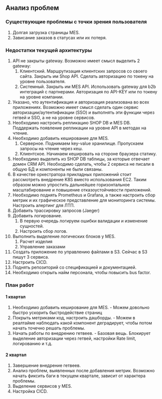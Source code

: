 ## Анализ проблем
### Существующие проблемы с точки зрения пользователя

1. Долгая загрузка страницы MES.
2. Зависание заказов в статусах или их потеря.

### Недостатки текущей архитектуры
1. API не закрыты gateway. Возможно имеет смысл выделить 2 gateway:
   1. Клиентский. Маршрутизация клиентских запросов со своего сайта. Закрыть им Shop API. Сделать авторизацию по токену на уровне пользователя.
   2. Системный. Закрыть им MES API. Использовать gateway для b2b интеграций с партнерами. Авторизация по API-KEY или по токену на уровне компании.
2. Указано, что аутентификация и авторизация реализована во всех приложениях. Возможно имеет смысл сделать один сервис авторизации/аутентификации (SSO) и выполнять эти функции через гетвей и SSO, а не на уровне сервисов.
3. Необходимо настроить репликацию SHOP DB и MES DB. Поддержать появление репликации на уровне API в методах на чтение.
4. Необходимо добавить кеширование для MES.
   1. Серверное. Поднимаем key-value хранилище. Пропускаем запросы на чтение через кеш. 
   2. Клиентское. Начинаем кешировать на стороне браузера статику. 
7. Необходимо выделить из SHOP DB таблицы, за которые отвечает домен CRM API. Необходимо сделать, чтобы 2 сервиса не писали в общую БД и компоненты не были связаны.
8. В качестве оркестратора прикладных приложений стоит рассмотреть внедрение K8S вместо использования EC2. Таким образом можно упростить дальнейшее горизонтальное масштабирование и повышение отказоустойчивости приложений.
9. Необходимо поднять Prometheus и Grafana, а также настроить сбор метрик и их графическое представление для мониторинга системы. Настроить алертинг для ЛТП.
10. Добавить трассировку запросов (Jaeger)
11. Добавить логирование. 
    1. В первую очередь логируем ошибки валидации и изменение сущностей. 
    2. Настроить сбор логов.
14. Выполнить выделение логических блоков у MES.
    1. Расчет изделия
    2. Управление заказами
17. Создать приложение по управлению файлами в S3. Сейчас в S3 пишут 3 сервиса.
18. Настроить CICD.
19. Поднять репозиторий со спецификацией и документацией. 
20. Необходимо открыть найм персонала, чтобы повысить bus factor. 

### План работ
#### 1 квартал
1. Необходимо добавить кеширование для MES. - Можем довольно быстро ускорить быстродействие страниц
2. Покрыть метриками код, настроить дашборды. - Можем в реалтайме наблюдать какой компонент деградирует, чтобы потом начать точечно решать проблемы.
3. Начать работы по внедрению гетвеев. - Базовая вещь. Блокирует выделение авторизации через гетвей, настройки Rate limit, логированию и т.д.

#### 2 квартал
1. Завершение внедрение гетвеев. 
2. Анализ проблем, выявленных после добавления метрик. Возможно начать фиксить баги в текущем квартале, зависит от характера проблемы.
3. Выделение сервисов у MES.
4. Настройка CICD.